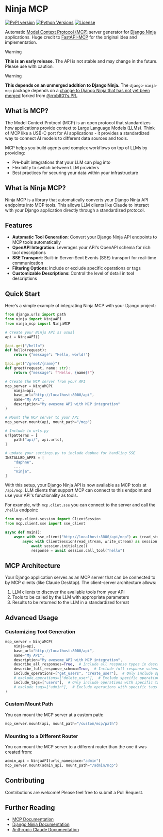 # Ninja MCP

[![PyPI version](https://img.shields.io/pypi/v/django-ninja-mcp.svg)](https://pypi.org/project/django-ninja-mcp/)
[![Python Versions](https://img.shields.io/pypi/pyversions/django-ninja-mcp.svg)](https://pypi.org/project/django-ninja-mcp/)
[![License](https://img.shields.io/github/license/mikeedjones/django-ninja-mcp.svg)](https://github.com/mikeedjones/django-ninja-mcp/LICENSE)

Automatic [Model Context Protocol (MCP)](https://modelcontextprotocol.io/) server generator for [Django Ninja](https://django-ninja.dev/) applications. Huge credit to [FastAPI-MCP](https://github.com/tadata-org/fastapi_mcp) for the original idea and implementation.

> [!WARNING]
> **This is an early release.** The API is not stable and may change in the future. Please use with caution.

> [!WARNING]
> **This depends on an unmerged addition to Django Ninja.** The `django-ninja-mcp` package depends on a [change to Django Ninja that has not yet been merged](https://github.com/mikeedjones/django-ninja/tree/updated-sse) forked from [@rroblf01's PR.](https://github.com/vitalik/django-ninja/pull/1388).

## What is MCP?

The Model Context Protocol (MCP) is an open protocol that standardizes how applications provide context to Large Language Models (LLMs). Think of MCP like a USB-C port for AI applications - it provides a standardized way to connect AI models to different data sources and tools.

MCP helps you build agents and complex workflows on top of LLMs by providing:
* Pre-built integrations that your LLM can plug into
* Flexibility to switch between LLM providers
* Best practices for securing your data within your infrastructure

## What is Ninja MCP?

Ninja MCP is a library that automatically converts your Django Ninja API endpoints into MCP tools. This allows LLM clients like Claude to interact with your Django application directly through a standardized protocol.

## Features

- **Automatic Tool Generation**: Convert your Django Ninja API endpoints to MCP tools automatically
- **OpenAPI Integration**: Leverages your API's OpenAPI schema for rich tool descriptions
- **SSE Transport**: Built-in Server-Sent Events (SSE) transport for real-time communication
- **Filtering Options**: Include or exclude specific operations or tags
- **Customizable Descriptions**: Control the level of detail in tool descriptions

## Quick Start

Here's a simple example of integrating Ninja MCP with your Django project:

```python
from django.urls import path
from ninja import NinjaAPI
from ninja_mcp import NinjaMCP

# Create your Ninja API as usual
api = NinjaAPI()

@api.get("/hello")
def hello(request):
    return {"message": "Hello, world!"}

@api.get("/greet/{name}")
def greet(request, name: str):
    return {"message": f"Hello, {name}!"}

# Create the MCP server from your API
mcp_server = NinjaMCP(
    ninja=api,
    base_url="http://localhost:8000/api",
    name="My API",
    description="My awesome API with MCP integration"
)

# Mount the MCP server to your API
mcp_server.mount(api, mount_path="/mcp")

# Include in urls.py
urlpatterns = [
    path("api/", api.urls),
]

# update your settings.py to include daphne for handling SSE
INSTALLED_APPS = [
    "daphne",
    ...
    "ninja",
]
```

With this setup, your Django Ninja API is now available as MCP tools at `/api/mcp`. LLM clients that support MCP can connect to this endpoint and use your API's functionality as tools.

For example, with `mcp.cliet.sse` you can connect to the server and call the `/hello` endpoint:

```python
from mcp.client.session import ClientSession
from mcp.client.sse import sse_client

async def main():
    async with sse_client("http://localhost:8000/api/mcp") as (read_stream, write_stream):
        async with ClientSession(read_stream, write_stream) as session:
            await session.initialize()
            response = await session.call_tool("hello")
```

## MCP Architecture

Your Django application serves as an MCP server that can be connected to by MCP clients (like Claude Desktop). The client-server architecture allows:

1. LLM clients to discover the available tools from your API
2. Tools to be called by the LLM with appropriate parameters
3. Results to be returned to the LLM in a standardized format

## Advanced Usage

### Customizing Tool Generation

```python
mcp_server = NinjaMCP(
    ninja=api,
    base_url="http://localhost:8000/api",
    name="My API",
    description="My awesome API with MCP integration",
    describe_all_responses=True,  # Include all response types in descriptions
    describe_full_response_schema=True,  # Include full response schemas
    include_operations=["get_users", "create_user"],  # Only include specific operations
    # exclude_operations=["delete_user"],  # Exclude specific operations
    include_tags=["users"],  # Only include operations with specific tags
    # exclude_tags=["admin"],  # Exclude operations with specific tags
)
```

### Custom Mount Path

You can mount the MCP server at a custom path:

```python
mcp_server.mount(api, mount_path="/custom/mcp/path")
```

### Mounting to a Different Router

You can mount the MCP server to a different router than the one it was created from:

```python
admin_api = NinjaAPI(urls_namespace="admin")
mcp_server.mount(admin_api, mount_path="/admin/mcp")
```

## Contributing

Contributions are welcome! Please feel free to submit a Pull Request.

## Further Reading

- [MCP Documentation](https://modelcontextprotocol.io/)
- [Django Ninja Documentation](https://django-ninja.dev/)
- [Anthropic Claude Documentation](https://docs.anthropic.com/)